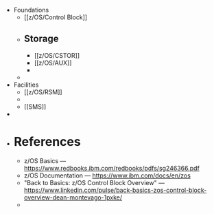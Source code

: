- Foundations
	- [[z/OS/Control Block]]
	- Storage
		-
		- [[z/OS/CSTOR]]
		- [[z/OS/AUX]]
		-
	-
- Facilities
	- [[z/OS/RSM]]
	-
	- [[SMS]]
-
- # References
	- z/OS Basics — https://www.redbooks.ibm.com/redbooks/pdfs/sg246366.pdf
	- z/OS Documentation — https://www.ibm.com/docs/en/zos
	- "Back to Basics: z/OS Control Block Overview" — https://www.linkedin.com/pulse/back-basics-zos-control-block-overview-dean-montevago-1pxke/
	-